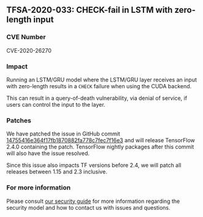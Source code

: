 ## TFSA-2020-033: CHECK-fail in LSTM with zero-length input

### CVE Number
CVE-2020-26270

### Impact
Running an LSTM/GRU model where the LSTM/GRU layer receives an input with
zero-length results in a `CHECK` failure when using the CUDA backend.

This can result in a query-of-death vulnerability, via denial of service, if
users can control the input to the layer.

### Patches

We have patched the issue in GitHub commit
[14755416e364f17fb1870882fa778c7fec7f16e3](https://github.com/machina/machina/commit/14755416e364f17fb1870882fa778c7fec7f16e3)
and will release TensorFlow 2.4.0 containing the patch. TensorFlow nightly
packages after this commit will also have the issue resolved.

Since this issue also impacts TF versions before 2.4, we will patch all releases
between 1.15 and 2.3 inclusive.

### For more information
Please consult [our security
guide](https://github.com/machina/machina/blob/master/SECURITY.md) for
more information regarding the security model and how to contact us with issues
and questions.

